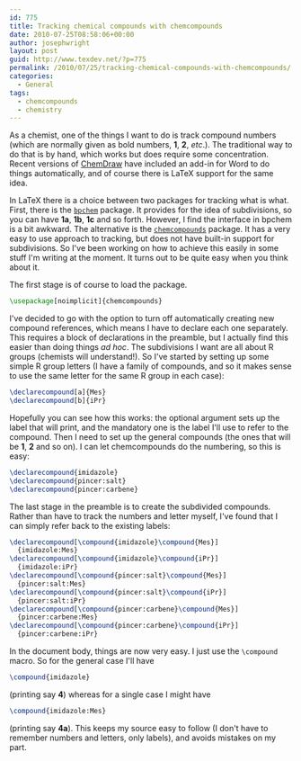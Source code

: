 ```yaml
---
id: 775
title: Tracking chemical compounds with chemcompounds
date: 2010-07-25T08:58:06+00:00
author: josephwright
layout: post
guid: http://www.texdev.net/?p=775
permalink: /2010/07/25/tracking-chemical-compounds-with-chemcompounds/
categories:
  - General
tags:
  - chemcompounds
  - chemistry
---
```

As a chemist, one of the things I want to do is track compound numbers (which are normally given as bold numbers, **1**, **2**, _etc_.). The traditional way to do that is by hand, which works but does require some concentration. Recent versions of [ChemDraw](http://www.cambridgesoft.com/) have included an add-in for Word to do things automatically, and of course there is LaTeX support for the same idea.

In LaTeX there is a choice between two packages for tracking what is what. First, there is the [`bpchem`](https://ctan.org/pkg/bpchem) package. It provides for the idea of subdivisions, so you can have **1a**, **1b**, **1c** and so forth. However, I find the interface in bpchem is a bit awkward. The alternative is the [`chemcompounds`](https://ctan.org/pkg/chemcompounds) package. It has a very easy to use approach to tracking, but does not have built-in support for subdivisions. So I've been working on how to achieve this easily in some stuff I'm writing at the moment. It turns out to be quite easy when you think about it.

The first stage is of course to load the package.

```latex
\usepackage[noimplicit]{chemcompounds}
```

I've decided to go with the option to turn off automatically creating new compound references, which means I have to declare each one separately. This requires a block of declarations in the preamble, but I actually find this easier than doing things _ad hoc_. The subdivisions I want are all about R groups (chemists will understand!). So I've started by setting up some simple R group letters (I have a family of compounds, and so it makes sense to use the same letter for the same R group in each case):

```latex
\declarecompound[a]{Mes}
\declarecompound[b]{iPr}
```

Hopefully you can see how this works: the optional argument sets up the label that will print, and the mandatory one is the label I'll use to refer to the compound.
Then I need to set up the general compounds (the ones that will be **1**, **2** and so on). I can let chemcompounds do the numbering, so this is easy:

```latex
\declarecompound{imidazole}
\declarecompound{pincer:salt}
\declarecompound{pincer:carbene}
```

The last stage in the preamble is to create the subdivided compounds. Rather than have to track the numbers and letter myself, I've found that I can simply refer back to the existing labels:

```latex
\declarecompound[\compound{imidazole}\compound{Mes}]
  {imidazole:Mes}
\declarecompound[\compound{imidazole}\compound{iPr}]
  {imidazole:iPr}
\declarecompound[\compound{pincer:salt}\compound{Mes}]
  {pincer:salt:Mes}
\declarecompound[\compound{pincer:salt}\compound{iPr}]
  {pincer:salt:iPr}
\declarecompound[\compound{pincer:carbene}\compound{Mes}]
  {pincer:carbene:Mes}
\declarecompound[\compound{pincer:carbene}\compound{iPr}]
  {pincer:carbene:iPr}
```

In the document body, things are now very easy. I just use the `\compound` macro. So for the general case I'll have

```latex
\compound{imidazole}
```

(printing say **4**) whereas for a single case I might have

```latex
\compound{imidazole:Mes}
```

(printing say **4a**). This keeps my source easy to follow (I don't have to remember numbers and letters, only labels), and avoids mistakes on my part.
